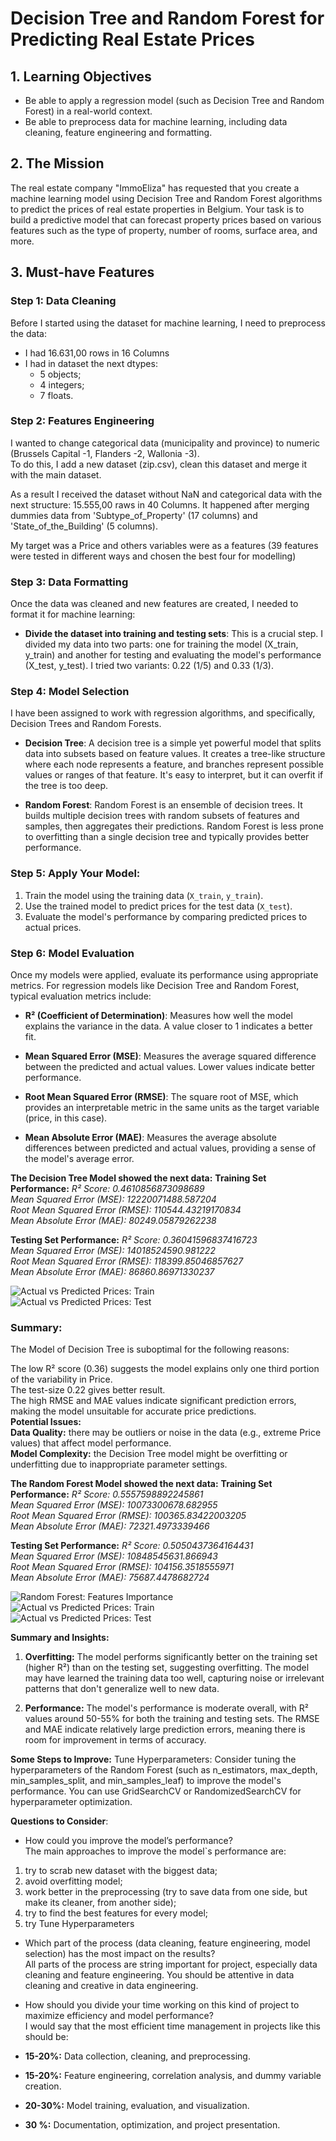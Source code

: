 # Decision Tree and Random Forest for Predicting Real Estate Prices

## 1. Learning Objectives

- Be able to apply a regression model (such as Decision Tree and Random Forest) in a real-world context.
- Be able to preprocess data for machine learning, including data cleaning, feature engineering and formatting.

## 2. The Mission

The real estate company "ImmoEliza" has requested that you create a machine learning model using Decision Tree and Random Forest algorithms to predict the prices of real estate properties in Belgium. Your task is to build a predictive model that can forecast property prices based on various features such as the type of property, number of rooms, surface area, and more.

## 3. Must-have Features

### Step 1: Data Cleaning
Before I started using the dataset for machine learning, I need to preprocess the data:
- I had 16.631,00 rows in 16 Columns
- I had in dataset the next dtypes:
    - 5 objects;
    - 4 integers;
    - 7 floats.

### Step 2: Features Engineering
I wanted to change categorical data (municipality and province) to numeric (Brussels Capital -1, Flanders -2, Wallonia -3).  
To do this, I add a new dataset (zip.csv), clean this dataset and merge it with the main dataset.  

As a result I received the dataset without NaN and categorical data with the next structure: 15.555,00 raws in 40 Columns. It happened after merging dummies data from 'Subtype_of_Property' (17 columns) and 'State_of_the_Building' (5 columns).

My target was a Price and others variables were as a features (39 features were tested in different ways and chosen the best four for modelling)

### Step 3: Data Formatting
Once the data was cleaned and new features are created, I needed to format it for machine learning:

- **Divide the dataset into training and testing sets**: This is a crucial step. I divided my data into two parts: one for training the model (X_train, y_train) and another for testing and evaluating the model's performance (X_test, y_test). I tried two variants: 0.22 (1/5) and 0.33 (1/3).

### Step 4: Model Selection
I have been assigned to work with regression algorithms, and specifically, Decision Trees and Random Forests.

- **Decision Tree**: A decision tree is a simple yet powerful model that splits data into subsets based on feature values. It creates a tree-like structure where each node represents a feature, and branches represent possible values or ranges of that feature. It's easy to interpret, but it can overfit if the tree is too deep.

- **Random Forest**: Random Forest is an ensemble of decision trees. It builds multiple decision trees with random subsets of features and samples, then aggregates their predictions. Random Forest is less prone to overfitting than a single decision tree and typically provides better performance.

### Step 5: Apply Your Model:

1. Train the model using the training data (`X_train`, `y_train`).
2. Use the trained model to predict prices for the test data (`X_test`).
3. Evaluate the model's performance by comparing predicted prices to actual prices.

### Step 6: Model Evaluation
Once my models were applied, evaluate its performance using appropriate metrics. For regression models like Decision Tree and Random Forest, typical evaluation metrics include:

- **R² (Coefficient of Determination)**: Measures how well the model explains the variance in the data. A value closer to 1 indicates a better fit.
  
- **Mean Squared Error (MSE)**: Measures the average squared difference between the predicted and actual values. Lower values indicate better performance.
  
- **Root Mean Squared Error (RMSE)**: The square root of MSE, which provides an interpretable metric in the same units as the target variable (price, in this case).
  
- **Mean Absolute Error (MAE)**: Measures the average absolute differences between predicted and actual values, providing a sense of the model's average error.

**The Decision Tree Model showed the next data:**
**Training Set Performance:**
*R² Score: 0.4610856873098689*  
*Mean Squared Error (MSE): 12220071488.587204*  
*Root Mean Squared Error (RMSE): 110544.43219170834*  
*Mean Absolute Error (MAE): 80249.05879262238*  

**Testing Set Performance:**
*R² Score: 0.36041596837416723*  
*Mean Squared Error (MSE): 14018524590.981222*  
*Root Mean Squared Error (RMSE): 118399.85046857627*  
*Mean Absolute Error (MAE): 86860.86971330237*  

![Actual vs Predicted Prices: Train](<results\DT_Actual_vs_Predicted_Prices_Test.png>)  
![Actual vs Predicted Prices: Test](<results\DT_Actual_vs_Predicted_Prices_Train.png>)  

### **Summary:**
The Model of Decision Tree is suboptimal for the following reasons:

The low R² score (0.36) suggests the model explains only one third portion of the variability in Price.  
The test-size 0.22 gives better result.  
The high RMSE and MAE values indicate significant prediction errors, making the model unsuitable for accurate price predictions.  
**Potential Issues:**  
**Data Quality:** there may be outliers or noise in the data (e.g., extreme Price values) that affect model performance.  
**Model Complexity:** the Decision Tree model might be overfitting or underfitting due to inappropriate parameter settings.  

**The Random Forest Model showed the next data:**
**Training Set Performance:**
*R² Score: 0.5557598892245861*  
*Mean Squared Error (MSE): 10073300678.682955*  
*Root Mean Squared Error (RMSE): 100365.83422003205*  
*Mean Absolute Error (MAE): 72321.4973339466*  

**Testing Set Performance:**
*R² Score: 0.5050437364164431*  
*Mean Squared Error (MSE): 10848545631.866943*  
*Root Mean Squared Error (RMSE): 104156.3518555971*  
*Mean Absolute Error (MAE): 75687.4478682724*  

![Random Forest: Features Importance](<results\RF_Feature_Importance.png>)  
![Actual vs Predicted Prices: Train](<results\RF_Actual_vs_Predicted_Prices_Train.png>)  
![Actual vs Predicted Prices: Test](<results\RF_Actual_vs_Predicted_Prices_Test.png>)  

**Summary and Insights:**
1. **Overfitting:** The model performs significantly better on the training set (higher R²) than on the testing set, suggesting overfitting. The model may have learned the training data too well, capturing noise or irrelevant patterns that don't generalize well to new data.

2. **Performance:** The model's performance is moderate overall, with R² values around 50-55% for both the training and testing sets. The RMSE and MAE indicate relatively large prediction errors, meaning there is room for improvement in terms of accuracy.

**Some Steps to Improve:**
Tune Hyperparameters: Consider tuning the hyperparameters of the Random Forest (such as n_estimators, max_depth, min_samples_split, and min_samples_leaf) to improve the model's performance. You can use GridSearchCV or RandomizedSearchCV for hyperparameter optimization.

**Questions to Consider**:
- How could you improve the model’s performance?  
The main approaches to improve the model`s performance are:  
1) try to scrab new dataset with the biggest data;
2) avoid overfitting model;
3) work better in the preprocessing (try to save data from one side, but make its cleaner, from another side);
4) try to find the best features for every model;
5) try Tune Hyperparameters

- Which part of the process (data cleaning, feature engineering, model selection) has the most impact on the results?  
All parts of the process are string important for project, especially data cleaning and feature engineering. You should be attentive in data cleaning and creative in data engineering.

- How should you divide your time working on this kind of project to maximize efficiency and model performance?  
I would say that the most efficient time management in projects like this should be:
- **15-20%:** Data collection, cleaning, and preprocessing.
- **15-20%:** Feature engineering, correlation analysis, and dummy variable creation.
- **20-30%:** Model training, evaluation, and visualization.
- **30 %:** Documentation, optimization, and project presentation.
